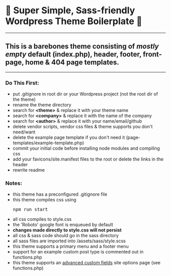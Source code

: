 # 🦩 Super Simple, Sass-friendly Wordpress Theme Boilerplate 🦩
---
## This is a barebones theme consisting of *mostly empty* default (index.php), header, footer, front-page, home & 404 page templates.

---
### Do This First:
- put .gitignore in root dir or your Wordpress project (not the root dir of the theme)
- rename the theme directory 
- search for __\<theme\>__ & replace it with your theme name
- search for __\<company\>__ & replace it with the name of the company
- search for __\<author\>__ & replace it with your name/email/github
- delete vendor scripts, vendor css files & theme supports you don't need/want
- delete the example page template if you don't need it (page-templates/example-template.php)
- commit your initial code before installing node modules and compiling css
- add your favicons/site.manifest files to the root or delete the links in the header
- rewrite readme

### Notes:
- this theme has a preconfigured .gitignore file
- this theme compiles css using <pre>npm run start</pre>
- all css compiles to style.css
- the 'Roboto' google font is enqueued by default
- __changes made directly to style.css will not persist__
- all css & sass code should go in the sass directory
- all sass files are imported into /assets/sass/style.scss
- this theme supports a primary menu and a footer menu 
- support for an example custom post type is commented out in functions.php
- this theme supports an [advanced custom fields](https://www.advancedcustomfields.com) site options page (see functions.php)
